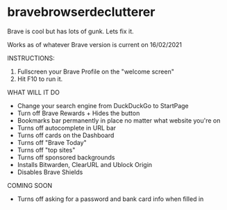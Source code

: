 # bravebrowserdeclutterer
Brave is cool but has lots of gunk. Lets fix it.

Works as of whatever Brave version is current on 16/02/2021

INSTRUCTIONS:

1. Fullscreen your Brave Profile on the "welcome screen"
2. Hit F10 to run it.

WHAT WILL IT DO

- Change your search engine from DuckDuckGo to StartPage
- Turn off Brave Rewards + Hides the button
- Bookmarks bar permanently in place no matter what website you're on
- Turns off autocomplete in URL bar
- Turns off cards on the Dashboard
- Turns off "Brave Today"
- Turns off "top sites"
- Turns off sponsored backgrounds
- Installs Bitwarden, ClearURL and Ublock Origin
- Disables Brave Shields

COMING SOON
- Turns off asking for a password and bank card info when filled in
